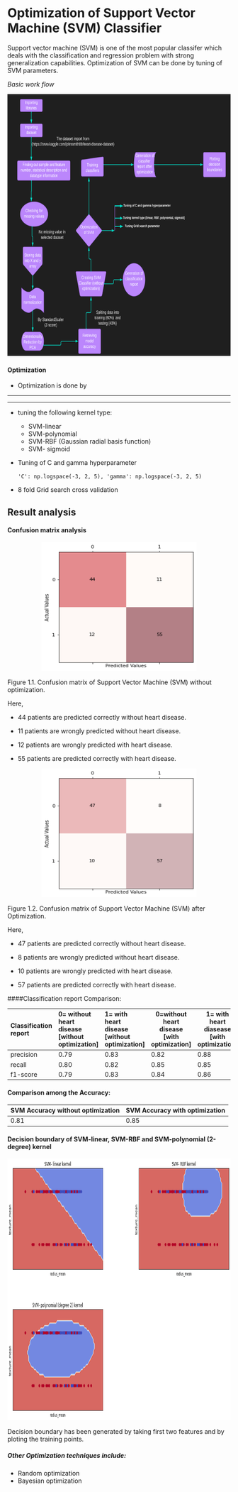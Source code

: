 # Optimization of Support Vector Machine (SVM) Classifier
Support vector machine (SVM) is one of the most popular classifer which deals with the classification and regression problem with strong generalization capabilities. Optimization of SVM can be done by tuning of SVM parameters.

 
*Basic work flow*

<p align="center">
  <img width="850" height="590" src="svm_.png">
</p>


#### Optimization 
- Optimization is done by
- -------------------------------------------------------------------
------------------------------------------------------------------------
- tuning the following kernel type:
     - SVM-linear
     - SVM-polynomial 
     - SVM-RBF (Gaussian radial basis function) 
     - SVM- sigmoid

- Tuning of C and gamma hyperparameter

      'C': np.logspace(-3, 2, 5), 'gamma': np.logspace(-3, 2, 5)
- 8 fold Grid search cross validation




## Result analysis

#### Confusion matrix analysis

<p align="center">
  <img width="350" height="290" src="c_m_without_optimization.png">     
</p>

Figure 1.1. Confusion matrix of Support Vector Machine (SVM) without optimization.

Here,

- 44 patients are predicted correctly without heart disease.

- 11 patients are wrongly predicted without heart disease.

- 12 patients are wrongly predicted with heart disease.

- 55 patients are predicted correctly with heart disease.

<p align="center">
  <img width="350" height="290" src="c_m_with_optimization.png">     
</p>

Figure 1.2. Confusion matrix of Support Vector Machine (SVM) after Optimization.

Here,

- 47 patients are predicted correctly without heart disease.

- 8 patients are wrongly predicted without heart disease.

- 10 patients are wrongly predicted with heart disease.

- 57 patients are predicted correctly with heart disease.





####Classification report Comparison:
 

   |   Classification report      | 0= without heart disease [without optimization] | 1= with heart disease [without optimization] | 0=without heart disease [with optimization] | 1= with heart diasease [with optimization] |
   |:------------------------------------------------|:---------------------------------------------|:--------------------------------------------|--------------------------------------------|----------------                                     |
   | precision  | 0.79                                            | 0.83                                         | 0.82                                        | 0.88
   |  recall | 0.80                                            | 0.82                                         | 0.85                                        | 0.85                                       |
   | f1-score | 0.79                                            | 0.83                                         | 0.84                                        | 0.86                                       |
     
 
#### Comparison among the Accuracy:
| SVM Accuracy without optimization              | SVM Accuracy with optimization                               |
   | :---------------------------------- | :----------------------------------------------------------- |
   | 0.81  | 0.85 |
  

#### Decision boundary of SVM-linear, SVM-RBF and SVM-polynomial (2-degree) kernel
<p align="center">
  <img width="850" height="590" src="decision_boundary_.png">
</p>

Decision boundary has been generated by taking first two features and by ploting the training points.

##### Other Optimization techniques include:
- Random optimization
- Bayesian optimization


